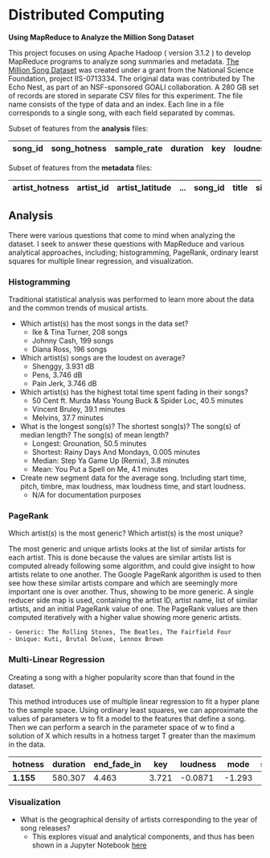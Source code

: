 # Distributed Computing
**Using MapReduce to Analyze the Million Song Dataset**

This project focuses on using Apache Hadoop ( version 3.1.2 ) to develop MapReduce programs to analyze song summaries and metadata. [The Million Song Dataset](https://labrosa.ee.columbia.edu/millionsong/) was created under a grant from the National Science Foundation, project IIS-0713334. The original data was contributed by The Echo Nest, as part of an NSF-sponsored GOALI collaboration. A 280 GB set of records are stored in separate CSV files for this experiment. The file name consists of the type of data and an index. Each line in a file corresponds to a single song, with each field separated by commas.

Subset of features from the **analysis** files:

| song_id | song_hotness | sample_rate | duration | key | loudness | ... | tempo | segments_pitches |
|---------|--------------|-------------|----------|-----|----------|-----|-------|------------------|

Subset of features from the **metadata** files:

| artist_hotness | artist_id | artist_latitude | ... | song_id | title | similar_artists | year |
|----------------|-----------|-----------------|-----|---------|-------|-----------------|------|

## Analysis

There were various questions that come to mind when analyzing the dataset. I seek to answer these questions with MapReduce and various analytical approaches, including; histogramming, PageRank, ordinary learst squares for multiple linear regression, and visualization.

### Histogramming 

Traditional statistical analysis was performed to learn more about the data and the common trends of musical artists. 

- Which artist(s) has the most songs in the data set?
    - Ike & Tina Turner, 208 songs
    - Johnny Cash, 199 songs
    - Diana Ross, 196 songs
- Which artist(s) songs are the loudest on average?
    - Shenggy, 3.931 dB
    - Pens, 3.746 dB
    - Pain Jerk, 3.746 dB
- Which artist(s) has the highest total time spent fading in their songs?
    - 50 Cent ft. Murda Mass Young Buck & Spider Loc, 40.5 minutes
    - Vincent Bruley, 39.1 minutes
    - Melvins, 37.7 minutes
- What is the longest song(s)? The shortest song(s)? The song(s) of median length? The song(s) of mean length?
    - Longest: Grounation, 50.5 minutes
    - Shortest: Rainy Days And Mondays, 0.005 minutes
    - Median: Step Ya Game Up (Remix), 3.8 minutes
    - Mean: You Put a Spell on Me, 4.1 minutes
- Create new segment data for the average song. Including start time, pitch, timbre, max loudness, max loudness time, and start loudness.
    - N/A for documentation purposes
    
### PageRank 

Which artist(s) is the most generic? Which artist(s) is the most unique?

The most generic and unique artists looks at the list of similar artists for each artist. This is done because the values are similar artists list is computed already following some algorithm, and could give insight to how artists relate to one another. The Google PageRank algorithm is used to then see how these similar artists compare and which are seemingly more important one is over another. Thus, showing to be more generic. A single reducer side map is used, containing the artist ID, artist name, list of similar artists, and an initial PageRank value of one. The PageRank values are then computed iteratively with a higher value showing more generic artists.

    - Generic: The Rolling Stones, The Beatles, The Fairfield Four
    - Unique: Kuti, Brutal Deluxe, Lennox Brown
    
### Multi-Linear Regression

Creating a song with a higher popularity score than that found in the dataset.      

This method introduces use of multiple linear regression to fit a hyper plane to the sample space. Using ordinary least squares, we can approximate the values of parameters w to fit a model to the features that define a song. Then we can perform a search in the parameter space of w to find a solution of X which results in a hotness target T greater than the maximum in the data.

**hotness** | duration | end_fade_in | key | loudness | mode | start_fade_out | tempo | time_sign 
---|---|---|---|---|---|---|---|---
**1.155** | 580.307 | 4.463 | 3.721 | -0.0871 | -1.293 | -518.386 | 171.054 | -0.318

### Visualization

- What is the geographical density of artists corresponding to the year of song releases?
    - This explores visual and analytical components, and thus has been shown in a Jupyter Notebook [ here ](https://nbviewer.jupyter.org/github/stockeh/mapreduce-analysis-msd/blob/master/notebook/location-notebook.ipynb)
